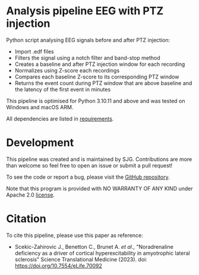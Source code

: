 # Analysis pipeline EEG with PTZ injection

Python script analysing EEG signals before and after PTZ injection:
 - Import .edf files
 - Filters the signal using a notch filter and band-stop method
 - Creates a baseline and after PTZ injection window for each recording
 - Normalizes using Z-score each recordings
 - Compares each baseline Z-score to its corresponding PTZ window
 - Returns the event count during PTZ window that are above baseline and the latency of the first event in minutes

This pipeline is optimised for Python 3.10.11 and above and was tested on Windows and macOS ARM.

All dependencies are listed in [requirements](requirements.txt).

# Development

This pipeline was created and is maintained by SJG. Contributions are more than welcome so feel free to open an issue or submit a pull request!

To see the code or report a bug, please visit the [GitHub repository](<https://github.com/sjg2203/EEG_PTZ>).

Note that this program is provided with NO WARRANTY OF ANY KIND under Apache 2.0 [license](LICENSE).

# Citation

To cite this pipeline, please use this paper as reference:

 - Scekic-Zahirovic J., Benetton C., Brunet A. *et al*., "Noradrenaline deficiency as a driver of cortical hyperexcitability in amyotrophic lateral sclerosis" Science Translational Medicine (2023). doi: https://doi.org/10.7554/eLife.70092
